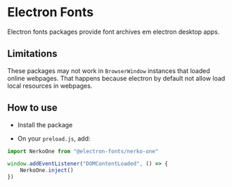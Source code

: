 # Electron Fonts

Electron fonts packages provide font archives em electron desktop apps.

## Limitations

These packages may not work in `BrowserWindow` instances that loaded online webpages. That happens because electron by default not allow load local resources in webpages.

## How to use

* Install the package

* On your `preload.js`, add:

```ts
import NerkoOne from "@electron-fonts/nerko-one"

window.addEventListener("DOMContentLoaded", () => {
    NerkoOne.inject()
})
```
